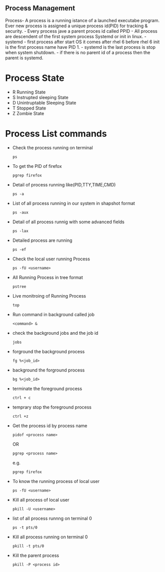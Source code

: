 ## Process Management
Process- A process is a running istance of a launched executabe program. Ever new process is assigned a unique process id(PID) for tracking & security.
          - Every process jave a parent proces id called PPID
          - All process are descendent of the first system process Systemd or init in linux.
          - systemd - first process after start OS it comes after rhel 6 before rhel 6 init is the first process name have PID 1.
          - systemd is the last process is stop when system shutdown.
          - if there is no parent id of a process then the parent is systemd.
# Process State
  -  R Running State
  -  S Instrupted sleeping State
  -  D Unintruptable Sleeping State
  -  T Stopped State
  -  Z Zombie State
# Process List commands
 - Check the process running on terminal 
   ```
   ps
   ```
 - To get the PID of firefox 
   ```
   pgrep firefox
   ```
 - Detail of process running like(PID,TTY,TIME,CMD) 
   ```
   ps -a
   ```
 - List of all process running in our system in shapshot format 
   ```
   ps -aux
   ```
 - Detail of all process runnig with some advanced fields
   ```
   ps -lax
   ```
 - Detailed process are running 
   ```
   ps -ef
   ```
 - Check the local user running Process 
   ```
   ps -fU <username>
   ```
 - All Running Process in tree format 
   ```
   pstree
   ```
 - Live monitroing of Running Process
   ```
   top
   ```
 
 
 
 - Run command in background called job 
   ```
   <command> &
   ```
 - check the background jobs and the job id 
   ```
   jobs
   ```
 - forground the background process 
   ```
   fg %<job_id>
   ```
 - background the forground process  
   ```
   bg %<job_id>
   ```
 - terminate the foreground process
   ```
   ctrl + c
   ```
 - temprary stop the foreground process
   ```
   ctrl +z
   ```
 - Get the process id by process name
   ```
   pidof <process name>
   ```
   OR
   ```
   pgrep <process name>
   ```
   e.g.
   ```
   pgrep firefox
   ```
 
 
 
 
 
 - To know the running process of local user
   ```
   ps -fU <username>
   ```
 - Kill all process of local user
   ```
   pkill -U <username>
   ```
 - list of all process runnng on terminal 0
   ```
   ps -t pts/0
   ```
 - Kill all process running on terminal 0
   ```
   pkill -t pts/0
   ```
 - Kill the parent process
   ```
   pkill -P <process id>
   ```
    
      
